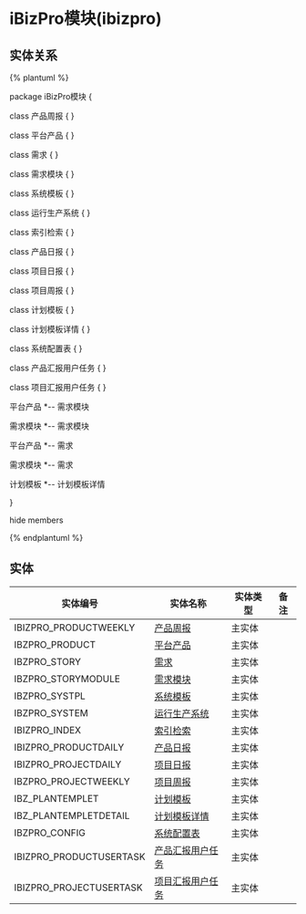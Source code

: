# iBizPro模块(ibizpro)

  

## 实体关系
{% plantuml %}

package iBizPro模块 {

class 产品周报 {
}

class 平台产品 {
}

class 需求 {
}

class 需求模块 {
}

class 系统模板 {
}

class 运行生产系统 {
}

class 索引检索 {
}

class 产品日报 {
}

class 项目日报 {
}

class 项目周报 {
}

class 计划模板 {
}

class 计划模板详情 {
}

class 系统配置表 {
}

class 产品汇报用户任务 {
}

class 项目汇报用户任务 {
}


平台产品 *-- 需求模块 


需求模块 *-- 需求模块 


平台产品 *-- 需求 


需求模块 *-- 需求 


计划模板 *-- 计划模板详情 



}

hide members

{% endplantuml %}


## 实体

| 实体编号    |    实体名称    |  实体类型     |  备注  |
| --------   |------------| -----   |  -------- | 
|IBIZPRO_PRODUCTWEEKLY|[产品周报](ibizpro/IBIZPRO_PRODUCTWEEKLY.md)|主实体|&nbsp;|
|IBZPRO_PRODUCT|[平台产品](ibizpro/IBZProProduct.md)|主实体|&nbsp;|
|IBZPRO_STORY|[需求](ibizpro/IBZProStory.md)|主实体|&nbsp;|
|IBZPRO_STORYMODULE|[需求模块](ibizpro/IBZProStoryModule.md)|主实体|&nbsp;|
|IBZPRO_SYSTPL|[系统模板](ibizpro/IBZProSysTpl.md)|主实体|&nbsp;|
|IBZPRO_SYSTEM|[运行生产系统](ibizpro/IBZProSystem.md)|主实体|&nbsp;|
|IBIZPRO_INDEX|[索引检索](ibizpro/IbizproIndex.md)|主实体|&nbsp;|
|IBIZPRO_PRODUCTDAILY|[产品日报](ibizpro/IbizproProductDaily.md)|主实体|&nbsp;|
|IBIZPRO_PROJECTDAILY|[项目日报](ibizpro/IbizproProjectDaily.md)|主实体|&nbsp;|
|IBZPRO_PROJECTWEEKLY|[项目周报](ibizpro/IbizproProjectWeekly.md)|主实体|&nbsp;|
|IBZ_PLANTEMPLET|[计划模板](ibizpro/IbzPlanTemplet.md)|主实体|&nbsp;|
|IBZ_PLANTEMPLETDETAIL|[计划模板详情](ibizpro/IbzPlanTempletDetail.md)|主实体|&nbsp;|
|IBZPRO_CONFIG|[系统配置表](ibizpro/IbzproConfig.md)|主实体|&nbsp;|
|IBIZPRO_PRODUCTUSERTASK|[产品汇报用户任务](ibizpro/IbzproProductUserTask.md)|主实体|&nbsp;|
|IBIZPRO_PROJECTUSERTASK|[项目汇报用户任务](ibizpro/IbzproProjectUserTask.md)|主实体|&nbsp;|

